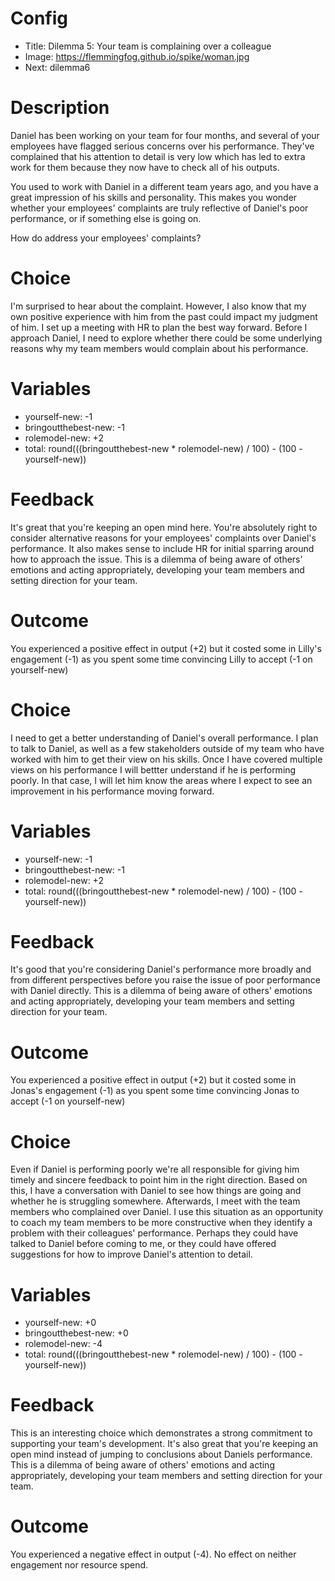 # Config
 - Title: Dilemma 5: Your team is complaining over a colleague
 - Image: https://flemmingfog.github.io/spike/woman.jpg
 - Next: dilemma6

# Description
Daniel has been working on your team for four months, and several of your employees have flagged serious concerns over his performance. They've complained that his attention to detail is very low which has led to extra work for them because they now have to check all of his outputs. 

You used to work with Daniel in a different team years ago, and you have a great impression of his skills and personality. This makes you wonder whether your employees' complaints are truly reflective of Daniel's poor performance, or if something else is going on.

How do address your employees' complaints?

# Choice
I'm surprised to hear about the complaint. However, I also know that my own positive experience with him from the past could impact my judgment of him. I set up a meeting with HR to plan the best way forward. Before I approach Daniel, I need to explore whether there could be some underlying reasons why my team members would complain about his performance. 

# Variables
 - yourself-new: -1
 - bringoutthebest-new: -1
 - rolemodel-new: +2
 - total: round(((bringoutthebest-new * rolemodel-new) / 100) - (100 - yourself-new))

# Feedback

It's great that you're keeping an open mind here. You're absolutely right to consider alternative reasons for your employees' complaints over Daniel's performance. It also makes sense to include HR for initial sparring around how to approach the issue. This is a dilemma of being aware of others' emotions and acting appropriately, developing your team members and setting direction for your team.

# Outcome

You experienced a positive effect in output (+2) but it costed some in Lilly's engagement (-1) as you spent some time convincing Lilly to accept (-1 on yourself-new) 


# Choice
I need to get a better understanding of Daniel's overall performance. I plan to talk to Daniel, as well as a few stakeholders outside of my team who have worked with him to get their view on his skills. Once I have covered multiple views on his performance I will bettter understand if he is performing poorly. In that case, I will let him know the areas where I expect to see an improvement in his performance moving forward.

# Variables
 - yourself-new: -1
 - bringoutthebest-new: -1
 - rolemodel-new: +2
 - total: round(((bringoutthebest-new * rolemodel-new) / 100) - (100 - yourself-new))

# Feedback
It's good that you're considering Daniel's performance more broadly and from different perspectives before you raise the issue of poor performance with Daniel directly. This is a dilemma of being aware of others' emotions and acting appropriately, developing your team members and setting direction for your team.

# Outcome

You experienced a positive effect in output (+2) but it costed some in Jonas's engagement (-1) as you spent some time convincing Jonas to accept (-1 on yourself-new) 



# Choice
Even if Daniel is performing poorly we're all responsible for giving him timely and sincere feedback to  point him in the right direction. Based on this, I have a conversation with Daniel to see how things are going and whether he is struggling somewhere. Afterwards, I meet with the team members who complained over Daniel. I use this situation as an opportunity to coach my team members to be more constructive when they identify a problem with their colleagues' performance. Perhaps they could have talked to Daniel before coming to me, or they could have offered suggestions for how to improve Daniel's attention to detail.

# Variables
 - yourself-new: +0
 - bringoutthebest-new: +0
 - rolemodel-new: -4
 - total: round(((bringoutthebest-new * rolemodel-new) / 100) - (100 - yourself-new))

# Feedback
This is an interesting choice which demonstrates a strong commitment to supporting your team's development. It's also great that you're keeping an open mind instead of jumping to conclusions about Daniels performance. This is a dilemma of being aware of others' emotions and acting appropriately, developing your team members and setting direction for your team.



# Outcome

You experienced a negative effect in output (-4). No effect on neither engagement nor resource spend. 




